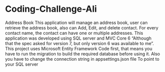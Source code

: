 # Coding-Challenge-Ali
Address Book 
This application will manage an address book, user can retrieve the address book, also can Add, Edit, and delete contact.
For every contact name, the contact can have one or multiple addresses.
This application was developed using SQL server and MVC Core 6 “Although that the spec asked for version 7, but only version 6 was available to me”. This project uses Microsoft Entity Framework Code first, that means you have to run the migration to build the required database before using it. Also you have to change the connection string in appsettings.json file
To point to your SQL server
  

